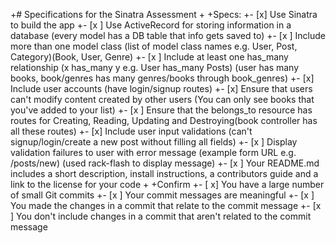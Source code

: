 +# Specifications for the Sinatra Assessment
 +
 +Specs:
 +- [x] Use Sinatra to build the app
 +- [x ] Use ActiveRecord for storing information in a database (every model has a DB table that info gets saved to)
 +- [x ] Include more than one model class (list of model class names e.g. User, Post, Category)(Book, User, Genre)
 +- [x ] Include at least one has_many relationship (x has_many y e.g. User has_many Posts) (user has many books, book/genres has many genres/books through book_genres)
 +- [x] Include user accounts (have login/signup routes)
 +- [x] Ensure that users can't modify content created by other users (You can only see books that you've added to your list)
 +- [x ] Ensure that the belongs_to resource has routes for Creating, Reading, Updating and Destroying(book controller has all these routes)
 +- [x] Include user input validations (can't signup/login/create a new post without filling all fields)
 +- [x ] Display validation failures to user with error message (example form URL e.g. /posts/new) (used rack-flash to display message)
 +- [x ] Your README.md includes a short description, install instructions, a contributors guide and a link to the license for your code
 +
 +Confirm
 +- [ x] You have a large number of small Git commits
 +- [x ] Your commit messages are meaningful
 +- [x ] You made the changes in a commit that relate to the commit message
 +- [x ] You don't include changes in a commit that aren't related to the commit message
